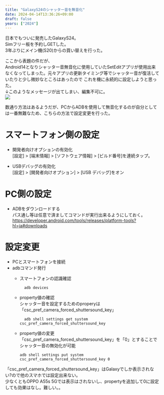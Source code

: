 ```yaml
---
title: "GalaxyS24のシャッター音を無音化"
date: 2024-04-14T13:36:26+09:00
draft: false
years: ["2024"]
---
```

日本でもついに発売したGalaxyS24。  
Simフリー板を予約しGETした。  
3年ぶりにメイン機(S20)からの買い替えを行った。  

ここから表題の件だが、  
Android14となりシャッター音無音化に使用していたSetEditアプリが使用出来なくなってしまった。元々アプリの更新タイミング等でシャッター音が復活していたりと少し微妙なところはあったので
これを機に永続的に設定しようと思った。  
↓このようなメッセージが出てしまい、編集不可に。  
![](/images/20240414/20240414_132256.jpg)

数通り方法はあるようだが、PCからADBを使用して無音化するのが自分としては一番無難なため、こちらの方法で設定変更を行った。  

# スマートフォン側の設定  
  - 開発者向けオプションの有効化  
    [設定] > [端末情報] > [ソフトウェア情報] > [ビルド番号]を連続タップ。

  - USBデバッグの有効化  
    [設定] > [開発者向けオプション]  > [USB デバッグ]をオン

# PC側の設定
  - ADBをダウンロードする  
    パス通し等は任意で済ましてコマンドが実行出来るようにしておく。  
    https://developer.android.com/tools/releases/platform-tools?hl=ja#downloads

# 設定変更  
  - PCとスマートフォンを接続  
  - adbコマンド発行  
    - スマートフォンの認識確認  
      ```
        adb devices
      ```
    - property値の確認  
      シャッター音を設定するためのproperyは「csc_pref_camera_forced_shuttersound_key」  

      ```
        adb shell settings get system csc_pref_camera_forced_shuttersound_key
      ```
    - property値の変更  
      「csc_pref_camera_forced_shuttersound_key」を「0」とすることでシャッター音の無効化が可能
      ```
      adb shell settings put system csc_pref_camera_forced_shuttersound_key 0
      ```
「csc_pref_camera_forced_shuttersound_key」はGalaxyでしか表示されない?ので他のスマホでは設定出来ない。  
少なくともOPPO A55s 5Gでは表示はされないし、propertyを追加して0に設定しても効果はなし。難しい。。  